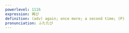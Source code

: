```yaml
---
powerlevel: 1116
expression: 再び
definition: (adv) again; once more; a second time; (P)
pronunciation: ふたたび
---
```

